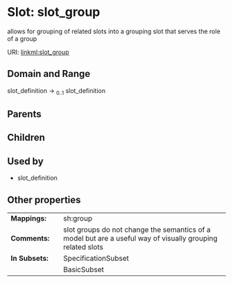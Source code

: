 
# Slot: slot_group


allows for grouping of related slots into a grouping slot that serves the role of a group

URI: [linkml:slot_group](https://w3id.org/linkml/slot_group)


## Domain and Range

slot_definition &#8594;  <sub>0..1</sub> slot_definition

## Parents


## Children


## Used by

 * slot_definition

## Other properties

|  |  |  |
| --- | --- | --- |
| **Mappings:** | | sh:group |
| **Comments:** | | slot groups do not change the semantics of a model but are a useful way of visually grouping related slots |
| **In Subsets:** | | SpecificationSubset |
|  | | BasicSubset |

